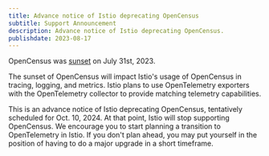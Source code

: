 ```yaml
---
title: Advance notice of Istio deprecating OpenCensus
subtitle: Support Announcement
description: Advance notice of Istio deprecating OpenCensus.
publishdate: 2023-08-17
---
```


OpenCensus was [sunset](https://opentelemetry.io/blog/2023/sunsetting-opencensus) on July 31st, 2023.

The sunset of OpenCensus will impact Istio's usage of OpenCensus in tracing, logging, and metrics. Istio
plans to use OpenTelemetry exporters with the OpenTelemetry collector to provide matching telemetry capabilities.

This is an advance notice of Istio deprecating OpenCensus, tentatively scheduled for Oct. 10, 2024.
At that point, Istio will stop supporting OpenCensus. We encourage you to start planning a transition to
OpenTelemetry in Istio. If you don't plan ahead, you may put yourself in the position of having to do a major upgrade in a short timeframe.
